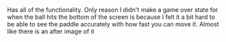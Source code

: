 Has all of the functionality. Only reason I didn't make a game over state for when the ball hits the bottom of the screen is because
I felt it a bit hard to be able to see the paddle accurately with how fast you can move it. Almost like there is an after image of it
